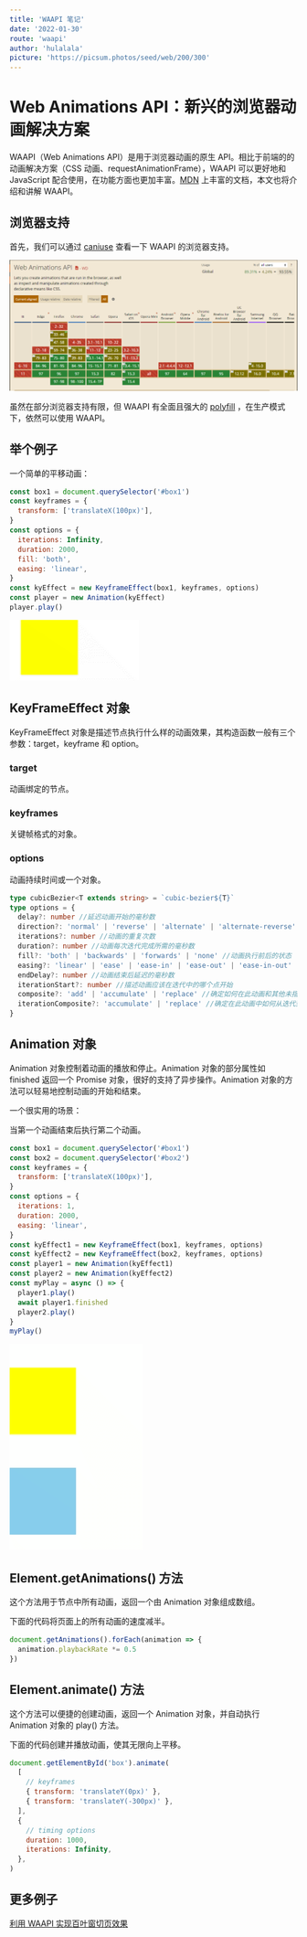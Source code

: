 ```yaml
---
title: 'WAAPI 笔记'
date: '2022-01-30'
route: 'waapi'
author: 'hulalala'
picture: 'https://picsum.photos/seed/web/200/300'
---
```


# Web Animations API：新兴的浏览器动画解决方案

WAAPI（Web Animations API）是用于浏览器动画的原生 API。相比于前端的的动画解决方案（CSS 动画、requestAnimationFrame），WAAPI 可以更好地和 JavaScript 配合使用，在功能方面也更加丰富。[MDN](https://developer.mozilla.org/en-US/docs/Web/API/Web_Animations_API) 上丰富的文档，本文也将介绍和讲解 WAAPI。

## 浏览器支持

首先，我们可以通过 [caniuse](https://caniuse.com/) 查看一下 WAAPI 的浏览器支持。

![浏览器支持](../static/images/waapi_1.png)

虽然在部分浏览器支持有限，但 WAAPI 有全面且强大的 [polyfill](https://github.com/web-animations/web-animations-js) ，在生产模式下，依然可以使用 WAAPI。

## 举个例子

一个简单的平移动画：

```javascript
const box1 = document.querySelector('#box1')
const keyframes = {
  transform: ['translateX(100px)'],
}
const options = {
  iterations: Infinity,
  duration: 2000,
  fill: 'both',
  easing: 'linear',
}
const kyEffect = new KeyframeEffect(box1, keyframes, options)
const player = new Animation(kyEffect)
player.play()
```

![例子1](../static/images/waapi_2.gif)

## KeyFrameEffect 对象

KeyFrameEffect 对象是描述节点执行什么样的动画效果，其构造函数一般有三个参数：target，keyframe 和 option。

### target

动画绑定的节点。

### keyframes

关键帧格式的对象。

### options

动画持续时间或一个对象。

```typescript
type cubicBezier<T extends string> = `cubic-bezier${T}`
type options = {
  delay?: number //延迟动画开始的毫秒数
  direction?: 'normal' | 'reverse' | 'alternate' | 'alternate-reverse' //动画执行的方向
  iterations?: number //动画的重复次数
  duration?: number //动画每次迭代完成所需的毫秒数
  fill?: 'both' | 'backwards' | 'forwards' | 'none' //动画执行前后的状态
  easing?: 'linear' | 'ease' | 'ease-in' | 'ease-out' | 'ease-in-out' | cubicBezier<string> //动画随时间变化的速率
  endDelay?: number //动画结束后延迟的毫秒数
  iterationStart?: number //描述动画应该在迭代中的哪个点开始
  composite?: 'add' | 'accumulate' | 'replace' //确定如何在此动画和其他未指定其特定复合操作的单独动画之间组合值
  iterationComposite?: 'accumulate' | 'replace' //确定在此动画中如何从迭代到迭代构建值。
}
```

## Animation 对象

Animation 对象控制着动画的播放和停止。Animation 对象的部分属性如 finished 返回一个 Promise 对象，很好的支持了异步操作。Animation 对象的方法可以轻易地控制动画的开始和结束。

一个很实用的场景：

当第一个动画结束后执行第二个动画。

```javascript
const box1 = document.querySelector('#box1')
const box2 = document.querySelector('#box2')
const keyframes = {
  transform: ['translateX(100px)'],
}
const options = {
  iterations: 1,
  duration: 2000,
  easing: 'linear',
}
const kyEffect1 = new KeyframeEffect(box1, keyframes, options)
const kyEffect2 = new KeyframeEffect(box2, keyframes, options)
const player1 = new Animation(kyEffect1)
const player2 = new Animation(kyEffect2)
const myPlay = async () => {
  player1.play()
  await player1.finished
  player2.play()
}
myPlay()
```

![例子2](../static/images/waapi_3.gif)

## Element.getAnimations() 方法

这个方法用于节点中所有动画，返回一个由 Animation 对象组成数组。

下面的代码将页面上的所有动画的速度减半。

```javascript
document.getAnimations().forEach(animation => {
  animation.playbackRate *= 0.5
})
```

## Element.animate() 方法

这个方法可以便捷的创建动画，返回一个 Animation 对象，并自动执行 Animation 对象的 play() 方法。

下面的代码创建并播放动画，使其无限向上平移。

```javascript
document.getElementById('box').animate(
  [
    // keyframes
    { transform: 'translateY(0px)' },
    { transform: 'translateY(-300px)' },
  ],
  {
    // timing options
    duration: 1000,
    iterations: Infinity,
  },
)
```

## 更多例子

[利用 WAAPI 实现百叶窗切页效果](https://hulalala.vercel.app/shutter)
